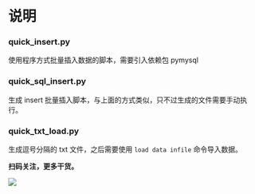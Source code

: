 # 说明

### quick_insert.py

使用程序方式批量插入数据的脚本，需要引入依赖包 pymysql

### quick_sql_insert.py

生成 insert 批量插入脚本，与上面的方式类似，只不过生成的文件需要手动执行。

### quick_txt_load.py

生成逗号分隔的 txt 文件，之后需要使用 `load data infile` 命令导入数据。


**扫码关注，更多干货。**

![](https://camo.githubusercontent.com/66deba38c0755e91df34abe83b1e3cdcb466d6f7/68747470733a2f2f747661312e73696e61696d672e636e2f6c617267652f30303753385a496c6c7931676664366778353468616a3331347a306e706166702e6a7067)